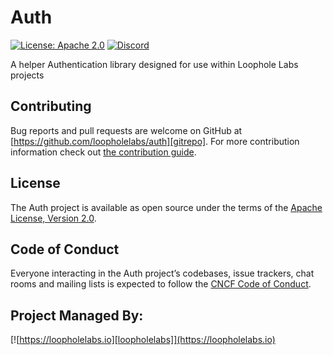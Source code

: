 # Auth

[![License: Apache 2.0](https://img.shields.io/badge/License-Apache%202.0-brightgreen.svg)](https://www.apache.org/licenses/LICENSE-2.0)
[![Discord](https://dcbadge.limes.pink/api/server/JYmFhtdPeu?style=flat)](https://loopholelabs.io/discord)

A helper Authentication library designed for use within Loophole Labs projects

## Contributing

Bug reports and pull requests are welcome on GitHub at [https://github.com/loopholelabs/auth][gitrepo]. For more
contribution information check
out [the contribution guide](https://github.com/loopholelabs/auth/blob/master/CONTRIBUTING.md).

## License

The Auth project is available as open source under the terms of
the [Apache License, Version 2.0](http://www.apache.org/licenses/LICENSE-2.0).

## Code of Conduct

Everyone interacting in the Auth project’s codebases, issue trackers, chat rooms and mailing lists is expected to follow
the [CNCF Code of Conduct](https://github.com/cncf/foundation/blob/master/code-of-conduct.md).

## Project Managed By:

[![https://loopholelabs.io][loopholelabs]](https://loopholelabs.io)

[gitrepo]: https://github.com/loopholelabs/auth

[loopholelabs]: https://cf-cdn.loopholelabs.io/loopholelabs-logo-dark.svg

[loophomepage]: https://loopholelabs.io
